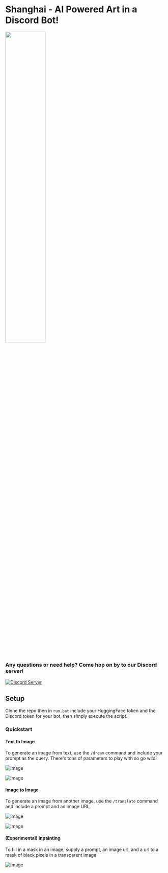 # Shanghai - AI Powered Art in a Discord Bot!

<img src=https://cdn.discordapp.com/attachments/971549874514444358/1012400070559277086/1502073419.png?3867929 width=50% height=50%>

### Any questions or need help? Come hop on by to our Discord server!

[![Discord Server](https://discordapp.com/api/guilds/930499730843250783/widget.png?style=banner2)](https://discord.gg/Sx6Spmsgx7)


## Setup
Clone the repo then in ``run.bat`` include your HuggingFace token and the Discord token for your bot, then simply execute the script.

### Quickstart
#### Text to Image

To generate an image from text, use the ``/dream`` command and include your prompt as the query. There's tons of parameters to play with so go wild!

![image](https://user-images.githubusercontent.com/26317155/186722689-3cbca12a-531c-47f7-b87f-99918e9ed232.png)

![image](https://user-images.githubusercontent.com/26317155/186721768-3684f629-90c3-4ef2-82b8-1310200df437.png)


#### Image to Image

To generate an image from another image, use the ``/translate`` command and include a prompt and an image URL.

![image](https://user-images.githubusercontent.com/26317155/186722463-ec3a6d24-36c1-48f8-b09a-57651706848c.png)

![image](https://user-images.githubusercontent.com/26317155/186722528-7e652a21-fd02-4071-9fc1-87a31dfb6e63.png)


#### (Experimental) Inpainting

To fill in a mask in an image, supply a prompt, an image url, and a url to a mask of black pixels in a transparent image

![image](https://user-images.githubusercontent.com/26317155/186722970-71a662dc-16a8-4bb4-8696-3bafb3e08e65.png)

